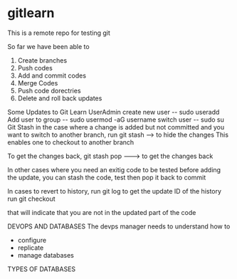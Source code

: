 # gitlearn
This is a remote repo for testing git

So far we have been able to 
1. Create branches
2. Push codes
3. Add and commit codes
4. Merge Codes
5. Push code dorectries
6. Delete and roll back updates

Some Updates to Git Learn
UserAdmin
create new user -- sudo useradd <username>
Add user to group -- sudo usermod -aG <group> username
switch user  -- sudo su <username>
Git Stash
in the case where a change is added but not committed and you want to switch
 to another branch,
run git stash --> to hide the changes
This enables one to checkout to another branch

To get the changes back, 
git stash pop ---> to get the changes back

In other cases where you need an exitig code to be tested before 
adding the update, you can stash the code, test then pop it back to commit

In cases to revert to history,
run git log to get the update ID of the history
run git checkout <id>

that will indicate that you are not in the updated part of the code
  
DEVOPS AND DATABASES
The devps manager needs to understand how to 
* configure 
* replicate 
* manage databases

TYPES OF DATABASES

